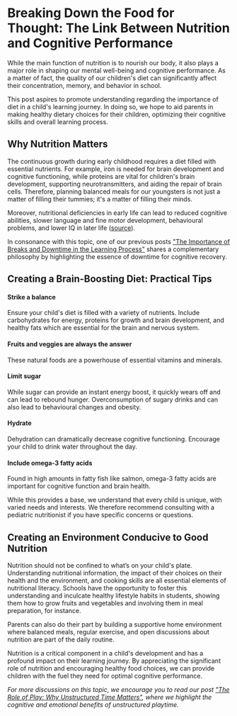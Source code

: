 # Breaking Down the Food for Thought: The Link Between Nutrition and Cognitive Performance  

While the main function of nutrition is to nourish our body, it also plays a major role in shaping our mental well-being and cognitive performance. As a matter of fact, the quality of our children's diet can significantly affect their concentration, memory, and behavior in school.

This post aspires to promote understanding regarding the importance of diet in a child's learning journey. In doing so, we hope to aid parents in making healthy dietary choices for their children, optimizing their cognitive skills and overall learning process.

## **Why Nutrition Matters**
The continuous growth during early childhood requires a diet filled with essential nutrients. For example, iron is needed for brain development and cognitive functioning, while proteins are vital for children's brain development, supporting neurotransmitters, and aiding the repair of brain cells. Therefore, planning balanced meals for our youngsters is not just a matter of filling their tummies; it's a matter of filling their minds. 

Moreover, nutritional deficiencies in early life can lead to reduced cognitive abilities, slower language and fine motor development, behavioural problems, and lower IQ in later life ([source](https://www.ncbi.nlm.nih.gov/pmc/articles/PMC3738995/)).

In consonance with this topic, one of our previous posts ["The Importance of Breaks and Downtime in the Learning Process"](/xedublog/importance-of-breaks-and-downtime-in-the-learning-process.md) shares a complementary philosophy by highlighting the essence of downtime for cognitive recovery.

## **Creating a Brain-Boosting Diet: Practical Tips**

#### **Strike a balance**
Ensure your child's diet is filled with a variety of nutrients. Include carbohydrates for energy, proteins for growth and brain development, and healthy fats which are essential for the brain and nervous system.

#### **Fruits and veggies are always the answer**
These natural foods are a powerhouse of essential vitamins and minerals.

#### **Limit sugar**
While sugar can provide an instant energy boost, it quickly wears off and can lead to rebound hunger. Overconsumption of sugary drinks and can also lead to behavioural changes and obesity.

#### **Hydrate**
Dehydration can dramatically decrease cognitive functioning. Encourage your child to drink water throughout the day.

#### **Include omega-3 fatty acids**
Found in high amounts in fatty fish like salmon, omega-3 fatty acids are important for cognitive function and brain health.

While this provides a base, we understand that every child is unique, with varied needs and interests. We therefore recommend consulting with a pediatric nutritionist if you have specific concerns or questions.

## **Creating an Environment Conducive to Good Nutrition**
Nutrition should not be confined to what’s on your child's plate. Understanding nutritional information, the impact of their choices on their health and the environment, and cooking skills are all essential elements of nutritional literacy. Schools have the opportunity to foster this understanding and inculcate healthy lifestyle habits in students, showing them how to grow fruits and vegetables and involving them in meal preparation, for instance.

Parents can also do their part by building a supportive home environment where balanced meals, regular exercise, and open discussions about nutrition are part of the daily routine.

Nutrition is a critical component in a child's development and has a profound impact on their learning journey. By appreciating the significant role of nutrition and encouraging healthy food choices, we can provide children with the fuel they need for optimal cognitive performance.

_For more discussions on this topic, we encourage you to read our post ["The Role of Play: Why Unstructured Time Matters"](/xedublog/the-role-of-play-why-unstructured-time-matters.md), where we highlight the cognitive and emotional benefits of unstructured playtime._
